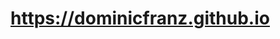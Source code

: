 # https://dominicfranz.github.io

<!-- Made by Dominic Franz // The website https://dominicfranz.github.io/ is used similar to a blog, to publish and offer documentations, ideas, tutorials and wip's. -->

<!DOCTYPE html>

<html lang="en">
    <!-- HEAD -->
    <head>
        <meta charset="utf-8">
<meta name="viewport" content="width=device-width, initial-scale=1"/>

<meta name="description" content="Dominic Franz">
<meta name="author" content="Dominic Franz">
        
<title>Dominic Franz</title>
